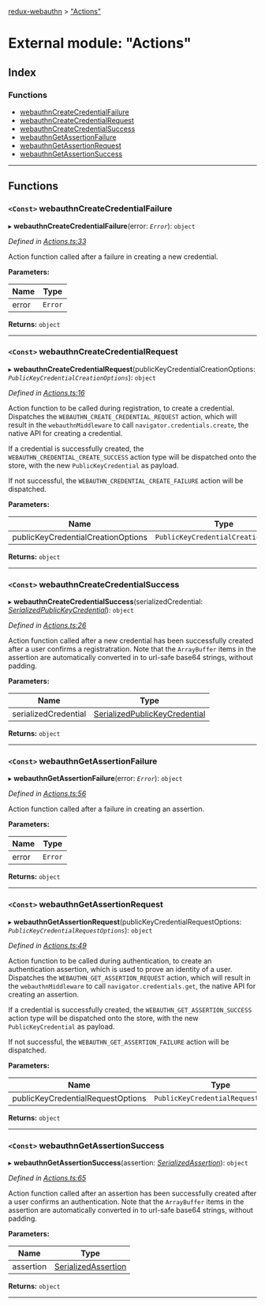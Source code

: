 [redux-webauthn](../README.md) > ["Actions"](../modules/_actions_.md)

# External module: "Actions"

## Index

### Functions

* [webauthnCreateCredentialFailure](_actions_.md#webauthncreatecredentialfailure)
* [webauthnCreateCredentialRequest](_actions_.md#webauthncreatecredentialrequest)
* [webauthnCreateCredentialSuccess](_actions_.md#webauthncreatecredentialsuccess)
* [webauthnGetAssertionFailure](_actions_.md#webauthngetassertionfailure)
* [webauthnGetAssertionRequest](_actions_.md#webauthngetassertionrequest)
* [webauthnGetAssertionSuccess](_actions_.md#webauthngetassertionsuccess)

---

## Functions

<a id="webauthncreatecredentialfailure"></a>

### `<Const>` webauthnCreateCredentialFailure

▸ **webauthnCreateCredentialFailure**(error: *`Error`*): `object`

*Defined in [Actions.ts:33](https://github.com/subyraman/redux-webauthn/blob/0d7d2ba/src/Actions.ts#L33)*

Action function called after a failure in creating a new credential.

**Parameters:**

| Name | Type |
| ------ | ------ |
| error | `Error` |

**Returns:** `object`

___
<a id="webauthncreatecredentialrequest"></a>

### `<Const>` webauthnCreateCredentialRequest

▸ **webauthnCreateCredentialRequest**(publicKeyCredentialCreationOptions: *`PublicKeyCredentialCreationOptions`*): `object`

*Defined in [Actions.ts:16](https://github.com/subyraman/redux-webauthn/blob/0d7d2ba/src/Actions.ts#L16)*

Action function to be called during registration, to create a credential. Dispatches the `WEBAUTHN_CREATE_CREDENTIAL_REQUEST` action, which will result in the `webauthnMiddleware` to call `navigator.credentials.create`, the native API for creating a credential.

If a credential is successfully created, the `WEBAUTHN_CREDENTIAL_CREATE_SUCCESS` action type will be dispatched onto the store, with the new `PublicKeyCredential` as payload.

If not successful, the `WEBAUTHN_CREDENTIAL_CREATE_FAILURE` action will be dispatched.

**Parameters:**

| Name | Type | Description |
| ------ | ------ | ------ |
| publicKeyCredentialCreationOptions | `PublicKeyCredentialCreationOptions` |   |

**Returns:** `object`

___
<a id="webauthncreatecredentialsuccess"></a>

### `<Const>` webauthnCreateCredentialSuccess

▸ **webauthnCreateCredentialSuccess**(serializedCredential: *[SerializedPublicKeyCredential](../interfaces/_types_.serializedpublickeycredential.md)*): `object`

*Defined in [Actions.ts:26](https://github.com/subyraman/redux-webauthn/blob/0d7d2ba/src/Actions.ts#L26)*

Action function called after a new credential has been successfully created after a user confirms a registratration. Note that the `ArrayBuffer` items in the assertion are automatically converted in to url-safe base64 strings, without padding.

**Parameters:**

| Name | Type |
| ------ | ------ |
| serializedCredential | [SerializedPublicKeyCredential](../interfaces/_types_.serializedpublickeycredential.md) |

**Returns:** `object`

___
<a id="webauthngetassertionfailure"></a>

### `<Const>` webauthnGetAssertionFailure

▸ **webauthnGetAssertionFailure**(error: *`Error`*): `object`

*Defined in [Actions.ts:56](https://github.com/subyraman/redux-webauthn/blob/0d7d2ba/src/Actions.ts#L56)*

Action function called after a failure in creating an assertion.

**Parameters:**

| Name | Type |
| ------ | ------ |
| error | `Error` |

**Returns:** `object`

___
<a id="webauthngetassertionrequest"></a>

### `<Const>` webauthnGetAssertionRequest

▸ **webauthnGetAssertionRequest**(publicKeyCredentialRequestOptions: *`PublicKeyCredentialRequestOptions`*): `object`

*Defined in [Actions.ts:49](https://github.com/subyraman/redux-webauthn/blob/0d7d2ba/src/Actions.ts#L49)*

Action function to be called during authentication, to create an authentication assertion, which is used to prove an identity of a user. Dispatches the `WEBAUTHN_GET_ASSERTION_REQUEST` action, which will result in the `webauthnMiddleware` to call `navigator.credentials.get`, the native API for creating an assertion.

If a credential is successfully created, the `WEBAUTHN_GET_ASSERTION_SUCCESS` action type will be dispatched onto the store, with the new `PublicKeyCredential` as payload.

If not successful, the `WEBAUTHN_GET_ASSERTION_FAILURE` action will be dispatched.

**Parameters:**

| Name | Type |
| ------ | ------ |
| publicKeyCredentialRequestOptions | `PublicKeyCredentialRequestOptions` |

**Returns:** `object`

___
<a id="webauthngetassertionsuccess"></a>

### `<Const>` webauthnGetAssertionSuccess

▸ **webauthnGetAssertionSuccess**(assertion: *[SerializedAssertion](../interfaces/_types_.serializedassertion.md)*): `object`

*Defined in [Actions.ts:65](https://github.com/subyraman/redux-webauthn/blob/0d7d2ba/src/Actions.ts#L65)*

Action function called after an assertion has been successfully created after a user confirms an authentication. Note that the `ArrayBuffer` items in the assertion are automatically converted in to url-safe base64 strings, without padding.

**Parameters:**

| Name | Type |
| ------ | ------ |
| assertion | [SerializedAssertion](../interfaces/_types_.serializedassertion.md) |

**Returns:** `object`

___

